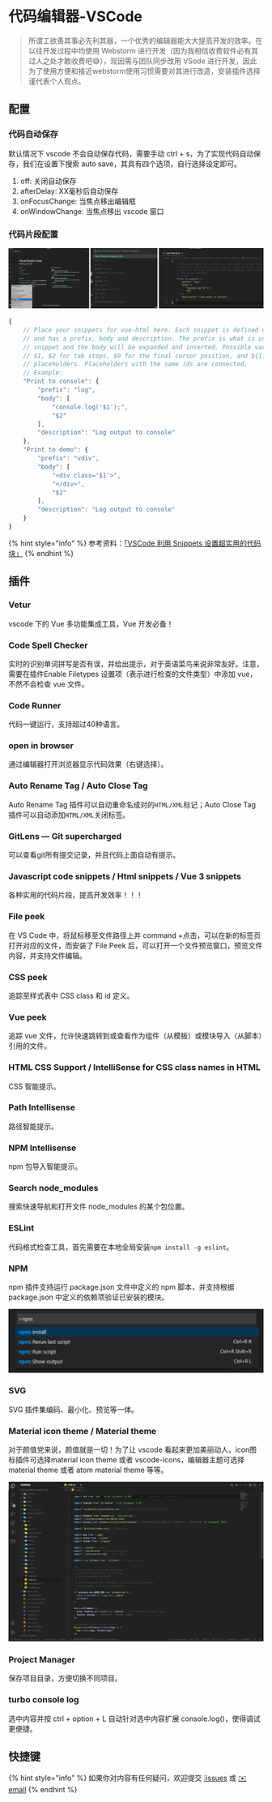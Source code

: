 # 代码编辑器-VSCode

> 所谓工欲善其事必先利其器，一个优秀的编辑器能大大提高开发的效率。在以往开发过程中均使用 Webstorm 进行开发（因为我相信收费软件必有其过人之处才敢收费吧😅），现因需与团队同步改用 VSode 进行开发，因此为了使用方便和接近webstorm使用习惯需要对其进行改造，安装插件选择谨代表个人观点。

## 配置

### 代码自动保存

默认情况下 vscode 不会自动保存代码，需要手动 ctrl + s，为了实现代码自动保存，我们在设置下搜索 auto save，其具有四个选项，自行选择设定即可。

1. off: 关闭自动保存
2. afterDelay: XX毫秒后自动保存
3. onFocusChange: 当焦点移出编辑框
4. onWindowChange: 当焦点移出 vscode 窗口

### 代码片段配置

![](.gitbook/assets/dai-ma-pian-duan-.png)

```javascript
{
	// Place your snippets for vue-html here. Each snippet is defined under a snippet name 
	// and has a prefix, body and description. The prefix is what is used to trigger the 
	// snippet and the body will be expanded and inserted. Possible variables are:
	// $1, $2 for tab stops, $0 for the final cursor position, and ${1:label}, ${2:another} for 
	// placeholders. Placeholders with the same ids are connected.
	// Example:
	"Print to console": {
		"prefix": "log",
		"body": [
			"console.log('$1');",
			"$2"
		],
		"description": "Log output to console"
	},
	"Print to demo": {
		"prefix": "vdiv",
		"body": [
			"<div class='$1'>",
			"</div>",
			"$2"
		],
		"description": "Log output to console"
	}
}
```

{% hint style="info" %}
参考资料：[「VSCode 利用 Snippets 设置超实用的代码块」](https://juejin.cn/post/6844903869424599053)
{% endhint %}

## 插件

### Vetur

vscode 下的 Vue 多功能集成工具，Vue 开发必备！

### Code Spell Checker

实时的识别单词拼写是否有误，并给出提示，对于英语菜鸟来说非常友好。注意，需要在插件Enable Filetypes 设置项（表示进行检查的文件类型）中添加 vue，不然不会检查 vue 文件。

### Code Runner

代码一键运行，支持超过40种语言。

### open in browser

通过编辑器打开浏览器显示代码效果（右键选择）。

### Auto Rename Tag / Auto Close Tag

Auto Rename Tag 插件可以自动重命名成对的`HTML/XML`标记；Auto Close Tag 插件可以自动添加`HTML/XML`关闭标签。

### GitLens — Git supercharged

可以查看git所有提交记录，并且代码上面自动有提示。

### Javascript code snippets / Html snippets / Vue 3 snippets

各种实用的代码片段，提高开发效率！！！

### File peek

在 VS Code 中，将鼠标移至文件路径上并 command +点击，可以在新的标签页打开对应的文件，而安装了 File Peek 后，可以打开一个文件预览窗口，预览文件内容，并支持文件编辑。

### CSS peek

追踪至样式表中 CSS class 和 id 定义。

### Vue peek

追踪 vue 文件，允许快速跳转到或查看作为组件（从模板）或模块导入（从脚本）引用的文件。

### HTML CSS Support / IntelliSense for CSS class names in HTML

CSS 智能提示。

### Path Intellisense

路径智能提示。

### NPM Intellisense

npm 包导入智能提示。

### Search node\_modules

搜索快速导航和打开文件 node\_modules 的某个包位置。

### ESLint

代码格式检查工具，首先需要在本地全局安装`npm install -g eslint`。

### NPM

npm 插件支持运行 package.json 文件中定义的 npm 脚本，并支持根据 package.json 中定义的依赖项验证已安装的模块。

![](.gitbook/assets/npm.png)

### SVG

SVG 插件集编码、最小化、预览等一体。

### Material icon theme / Material theme

对于颜值党来说，颜值就是一切！为了让 vscode 看起来更加美丽动人，icon图标插件可选择material icon theme 或者 vscode-icons，编辑器主题可选择 material theme 或者 atom material theme 等等。

![](.gitbook/assets/vscode.png)

### Project Manager

保存项目目录，方便切换不同项目。

### turbo console log

选中内容并按 ctrl + option + L 自动针对选中内容扩展 console.log\(\)，使得调试更便捷。

## 快捷键



{% hint style="info" %}
如果你对内容有任何疑问，欢迎提交 [❕issues](https://github.com/MrEnvision/Front-end_learning_notes/issues) 或 [ ✉️ email](mailto:EnvisionShen@gmail.com)
{% endhint %}

